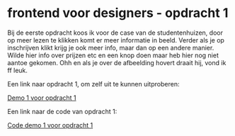 # frontend voor designers - opdracht 1
Bij de eerste opdracht koos ik voor de case van de studentenhuizen, door op meer lezen te klikken komt er meer informatie in beeld. Verder als je op inschrijven klikt krijg je ook meer info, maar dan op een andere manier. Wilde hier info over prijzen etc en een knop doen maar heb hier nog niet aantoe gekomen. Ohh en als je over de afbeelding hovert draait hij, vond ik ff leuk.
 
Een link naar opdracht 1, om zelf uit te kunnen uitproberen:

[Demo 1 voor opdracht 1](https://sloota.github.io/frontendvoordesigners/opdracht1/v1/)


Een link naar de code van opdracht 1:

[Code demo 1 voor opdracht 1](https://github.com/sloota/frontendvoordesigners/tree/master/opdracht1/v1/)
